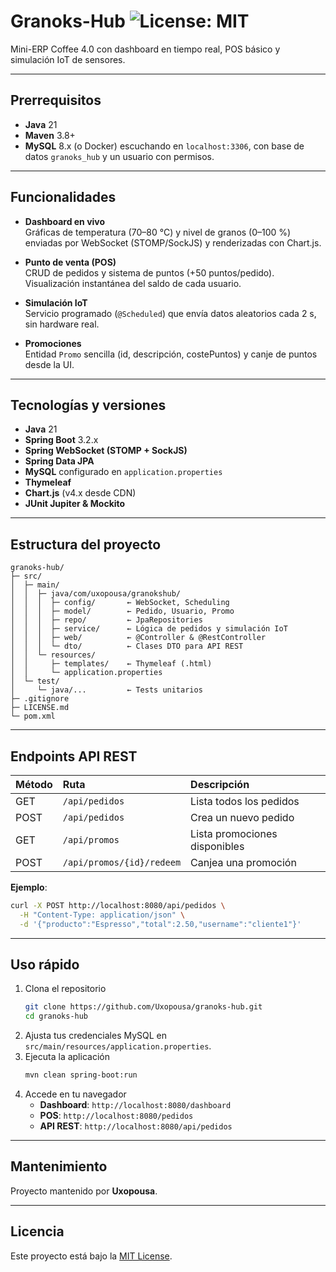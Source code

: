 # Granoks-Hub ![License: MIT](https://img.shields.io/badge/License-MIT-blue.svg)

Mini-ERP Coffee 4.0 con dashboard en tiempo real, POS básico y simulación IoT de sensores.

---

## Prerrequisitos

- **Java** 21  
- **Maven** 3.8+  
- **MySQL** 8.x (o Docker) escuchando en `localhost:3306`, con base de datos `granoks_hub` y un usuario con permisos.

---

## Funcionalidades

- **Dashboard en vivo**  
  Gráficas de temperatura (70–80 °C) y nivel de granos (0–100 %) enviadas por WebSocket (STOMP/SockJS) y renderizadas con Chart.js.

- **Punto de venta (POS)**  
  CRUD de pedidos y sistema de puntos (+50 puntos/pedido). Visualización instantánea del saldo de cada usuario.

- **Simulación IoT**  
  Servicio programado (`@Scheduled`) que envía datos aleatorios cada 2 s, sin hardware real.

- **Promociones**  
  Entidad `Promo` sencilla (id, descripción, costePuntos) y canje de puntos desde la UI.

---

## Tecnologías y versiones

- **Java** 21  
- **Spring Boot** 3.2.x  
- **Spring WebSocket (STOMP + SockJS)**  
- **Spring Data JPA**  
- **MySQL** configurado en `application.properties`  
- **Thymeleaf**  
- **Chart.js** (v4.x desde CDN)  
- **JUnit Jupiter & Mockito**

---

## Estructura del proyecto

```
granoks-hub/
├─ src/
│  ├─ main/
│  │  ├─ java/com/uxopousa/granokshub/
│  │  │  ├─ config/       ← WebSocket, Scheduling
│  │  │  ├─ model/        ← Pedido, Usuario, Promo
│  │  │  ├─ repo/         ← JpaRepositories
│  │  │  ├─ service/      ← Lógica de pedidos y simulación IoT
│  │  │  ├─ web/          ← @Controller & @RestController
│  │  │  └─ dto/          ← Clases DTO para API REST
│  │  └─ resources/
│  │     ├─ templates/    ← Thymeleaf (.html)
│  │     └─ application.properties
│  └─ test/
│     └─ java/...         ← Tests unitarios
├─ .gitignore
├─ LICENSE.md
└─ pom.xml
```

---

## Endpoints API REST

| Método | Ruta                       | Descripción                   |
|:-------|:---------------------------|:------------------------------|
| GET    | `/api/pedidos`             | Lista todos los pedidos       |
| POST   | `/api/pedidos`             | Crea un nuevo pedido          |
| GET    | `/api/promos`              | Lista promociones disponibles |
| POST   | `/api/promos/{id}/redeem`  | Canjea una promoción          |

**Ejemplo**:  
```bash
curl -X POST http://localhost:8080/api/pedidos \
  -H "Content-Type: application/json" \
  -d '{"producto":"Espresso","total":2.50,"username":"cliente1"}'
```

---

## Uso rápido

1. Clona el repositorio  
   ```bash
   git clone https://github.com/Uxopousa/granoks-hub.git
   cd granoks-hub
   ```
2. Ajusta tus credenciales MySQL en  
   `src/main/resources/application.properties`.  
3. Ejecuta la aplicación  
   ```bash
   mvn clean spring-boot:run
   ```
4. Accede en tu navegador  
   - **Dashboard**: `http://localhost:8080/dashboard`  
   - **POS**:       `http://localhost:8080/pedidos`  
   - **API REST**: `http://localhost:8080/api/pedidos`

---

## Mantenimiento

Proyecto mantenido por **Uxopousa**.

---

## Licencia

Este proyecto está bajo la [MIT License](LICENSE.md).
